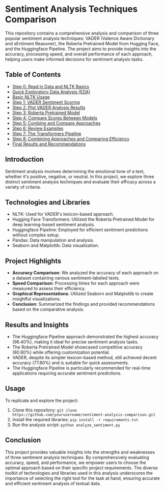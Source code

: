 # Sentiment Analysis Techniques Comparison

This repository contains a comprehensive analysis and comparison of three popular sentiment analysis techniques: VADER (Valence Aware Dictionary and sEntiment Reasoner), the Roberta Pretrained Model from Hugging Face, and the Huggingface Pipeline. The project aims to provide insights into the accuracy, processing speed, and overall performance of each approach, helping users make informed decisions for sentiment analysis tasks.

## Table of Contents

- [Step 0: Read in Data and NLTK Basics](#step-0-read-in-data-and-nltk-basics)
- [Quick Exploratory Data Analysis (EDA)](#quick-eda)
- [Basic NLTK Usage](#basic-nltk)
- [Step 1: VADER Sentiment Scoring](#step-1-vader-sentiment-scoring)
- [Step 2: Plot VADER Analysis Results](#step-2-plot-vader-analysis-results)
- [Step 3: Roberta Pretrained Model](#step-3-roberta-pretrained-model)
- [Step 4: Compare Scores Between Models](#step-4-compare-scores-between-models)
- [Step 5: Combine and Compare Approaches](#step-5-combine-and-compare-approaches)
- [Step 6: Review Examples](#step-6-review-examples)
- [Step 7: The Transformers Pipeline](#step-7-the-transformers-pipeline)
- [Step 8: Combining Approaches and Comparing Efficiency](#step-8-combining-approaches-and-comparing-efficiency)
- [Final Results and Recommendations](#final-results-and-recommendations)

## Introduction

Sentiment analysis involves determining the emotional tone of a text, whether it's positive, negative, or neutral. In this project, we explore three distinct sentiment analysis techniques and evaluate their efficacy across a variety of criteria.

## Technologies and Libraries

- NLTK: Used for VADER's lexicon-based approach.
- Hugging Face Transformers: Utilized the Roberta Pretrained Model for deep learning-based sentiment analysis.
- Huggingface Pipeline: Employed for efficient sentiment predictions without complex setup.
- Pandas: Data manipulation and analysis.
- Seaborn and Matplotlib: Data visualization.

## Project Highlights

- **Accuracy Comparison**: We analyzed the accuracy of each approach on a dataset containing various sentiment-labeled texts.
- **Speed Comparison**: Processing times for each approach were measured to assess their efficiency.
- **Graphical Representations**: Utilized Seaborn and Matplotlib to create insightful visualizations.
- **Conclusion**: Summarized the findings and provided recommendations based on the comparative analysis.

## Results and Insights

- The Huggingface Pipeline approach demonstrated the highest accuracy (96.40%), making it ideal for precise sentiment analysis tasks.
- The Roberta Pretrained Model showcased competitive accuracy (80.80%) while offering customization potential.
- VADER, despite its simpler lexicon-based method, still achieved decent accuracy (77.80%) and is suitable for quick assessments.
- The Huggingface Pipeline is particularly recommended for real-time applications requiring accurate sentiment predictions.

## Usage

To replicate and explore the project:

1. Clone this repository: `git clone https://github.com/yourusername/sentiment-analysis-comparison.git`
2. Install the required libraries: `pip install -r requirements.txt`
3. Run the analysis script: `python analyze_sentiment.py`

## Conclusion

This project provides valuable insights into the strengths and weaknesses of three sentiment analysis techniques. By comprehensively evaluating accuracy, speed, and performance, we empower users to choose the optimal approach based on their specific project requirements. The diverse toolkit of technologies and libraries used in this analysis underscores the importance of selecting the right tool for the task at hand, ensuring accurate and efficient sentiment analysis of textual data.
